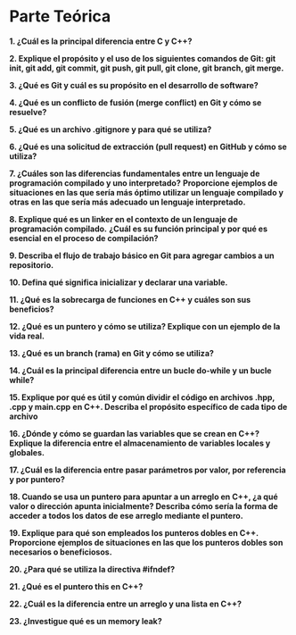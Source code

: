 # Parte Teórica

**1. ¿Cuál es la principal diferencia entre C y C++?**

**2. Explique el propósito y el uso de los siguientes comandos de Git: git init, git add, git commit, git push, git pull, git clone, git branch, git merge.**

**3. ¿Qué es Git y cuál es su propósito en el desarrollo de software?**

**4. ¿Qué es un conflicto de fusión (merge conflict) en Git y cómo se resuelve?**

**5. ¿Qué es un archivo .gitignore y para qué se utiliza?**

**6. ¿Qué es una solicitud de extracción (pull request) en GitHub y cómo se utiliza?**

**7. ¿Cuáles son las diferencias fundamentales entre un lenguaje de programación compilado y uno interpretado?**
**Proporcione ejemplos de situaciones en las que sería más óptimo utilizar un lenguaje compilado y otras en las que sería más adecuado un lenguaje interpretado.**

**8. Explique qué es un linker en el contexto de un lenguaje de programación compilado.**
**¿Cuál es su función principal y por qué es esencial en el proceso de compilación?**

**9. Describa el flujo de trabajo básico en Git para agregar cambios a un repositorio.**

**10. Defina qué significa inicializar y declarar una variable.**

**11. ¿Qué es la sobrecarga de funciones en C++ y cuáles son sus beneficios?**

**12. ¿Qué es un puntero y cómo se utiliza? Explique con un ejemplo de la vida real.**

**13. ¿Qué es un branch (rama) en Git y cómo se utiliza?**

**14. ¿Cuál es la principal diferencia entre un bucle do-while y un bucle while?**

**15. Explique por qué es útil y común dividir el código en archivos .hpp, .cpp y main.cpp**
**en C++. Describa el propósito específico de cada tipo de archivo**

**16. ¿Dónde y cómo se guardan las variables que se crean en C++? Explique la diferencia entre el almacenamiento de variables locales y globales.**

**17. ¿Cuál es la diferencia entre pasar parámetros por valor, por referencia y por puntero?**

**18. Cuando se usa un puntero para apuntar a un arreglo en C++, ¿a qué valor o dirección apunta inicialmente? Describa cómo sería la forma de acceder a todos los datos de ese arreglo mediante el puntero.**

**19. Explique para qué son empleados los punteros dobles en C++. Proporcione ejemplos de situaciones en las que los punteros dobles son necesarios o beneficiosos.**

**20. ¿Para qué se utiliza la directiva #ifndef?**

**21. ¿Qué es el puntero this en C++?**

**22. ¿Cuál es la diferencia entre un arreglo y una lista en C++?**

**23. ¿Investigue qué es un memory leak?**

